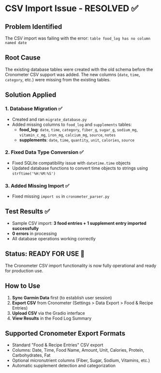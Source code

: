 # CSV Import Issue - RESOLVED ✅

## Problem Identified
The CSV import was failing with the error: `table food_log has no column named date`

## Root Cause
The existing database tables were created with the old schema before the Cronometer CSV support was added. The new columns (`date`, `time`, `category`, etc.) were missing from the existing tables.

## Solution Applied

### 1. Database Migration ✅
- Created and ran `migrate_database.py`
- Added missing columns to `food_log` and `supplements` tables:
  - **food_log**: `date`, `time`, `category`, `fiber_g`, `sugar_g`, `sodium_mg`, `vitamin_c_mg`, `iron_mg`, `calcium_mg`, `source`, `notes`
  - **supplements**: `date`, `time`, `quantity`, `unit`, `calories`, `source`

### 2. Fixed Data Type Conversion ✅
- Fixed SQLite compatibility issue with `datetime.time` objects
- Updated database functions to convert time objects to strings using `strftime('%H:%M:%S')`

### 3. Added Missing Import ✅
- Fixed missing `import os` in `cronometer_parser.py`

## Test Results ✅
- Sample CSV import: **3 food entries + 1 supplement entry imported successfully**
- **0 errors** in processing
- All database operations working correctly

## Status: READY FOR USE 🎉
The Cronometer CSV import functionality is now fully operational and ready for production use.

## How to Use
1. **Sync Garmin Data** first (to establish user session)
2. **Export CSV** from Cronometer (Settings > Data Export > Food & Recipe Entries)  
3. **Upload CSV** via the Gradio interface
4. **View Results** in the Food Log Summary

## Supported Cronometer Export Formats
- Standard "Food & Recipe Entries" CSV export
- Columns: Date, Time, Food Name, Amount, Unit, Calories, Protein, Carbohydrates, Fat
- Optional micronutrient columns (Fiber, Sugar, Sodium, Vitamins, etc.)
- Automatic supplement detection and categorization